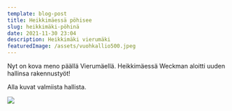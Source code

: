 ```yaml
---
template: blog-post
title: Heikkimäessä pöhisee
slug: heikkimäki-pöhinä
date: 2021-11-30 23:04
description: Heikkimäki vierumäki
featuredImage: /assets/vuohkallio500.jpeg
---
```

Nyt on kova meno päällä Vierumäellä. Heikkimäessä Weckman aloitti uuden hallinsa rakennustyöt!

Alla kuvat valmiista hallista.

![](https://www.weckmansteel.fi/wp-content/uploads/2019/12/weckman-WSE-halli-1.jpg)